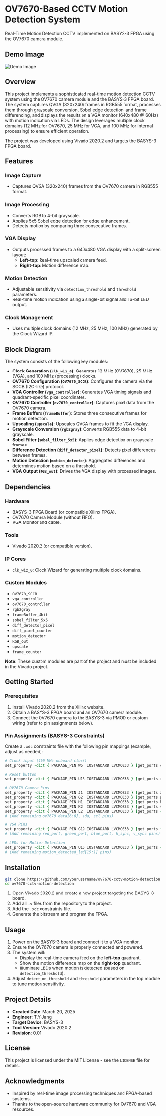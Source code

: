 # OV7670-Based CCTV Motion Detection System

Real-Time Motion Detection CCTV implemented on BASYS-3 FPGA using the OV7670 camera module.

## Demo Image
![Demo Image](Motion_detection_sobel_grayscale/demo/demo.png)

## Overview

This project implements a sophisticated real-time motion detection CCTV system using the OV7670 camera module and the BASYS-3 FPGA board. The system captures QVGA (320x240) frames in RGB555 format, processes them through grayscale conversion, Sobel edge detection, and frame differencing, and displays the results on a VGA monitor (640x480 @ 60Hz) with motion indication via LEDs. The design leverages multiple clock domains (12 MHz for OV7670, 25 MHz for VGA, and 100 MHz for internal processing) to ensure efficient operation.

The project was developed using Vivado 2020.2 and targets the BASYS-3 FPGA board.

## Features

### Image Capture
- Captures QVGA (320x240) frames from the OV7670 camera in RGB555 format.

### Image Processing
- Converts RGB to 4-bit grayscale.
- Applies 5x5 Sobel edge detection for edge enhancement.
- Detects motion by comparing three consecutive frames.

### VGA Display
- Outputs processed frames to a 640x480 VGA display with a split-screen layout:
  - **Left-top**: Real-time upscaled camera feed.
  - **Right-top**: Motion difference map.

### Motion Detection
- Adjustable sensitivity via `detection_threshold` and `threshold` parameters.
- Real-time motion indication using a single-bit signal and 16-bit LED output.

### Clock Management
- Uses multiple clock domains (12 MHz, 25 MHz, 100 MHz) generated by the Clock Wizard IP.

## Block Diagram

The system consists of the following key modules:

- **Clock Generation (`clk_wiz_0`)**: Generates 12 MHz (OV7670), 25 MHz (VGA), and 100 MHz (processing) clocks.
- **OV7670 Configuration (`OV7670_SCCB`)**: Configures the camera via the SCCB (I2C-like) protocol.
- **VGA Controller (`vga_controller`)**: Generates VGA timing signals and quadrant-specific pixel coordinates.
- **OV7670 Controller (`ov7670_controller`)**: Captures pixel data from the OV7670 camera.
- **Frame Buffers (`frameBuffer`)**: Stores three consecutive frames for motion detection.
- **Upscaling (`upscale`)**: Upscales QVGA frames to fit the VGA display.
- **Grayscale Conversion (`rgb2gray`)**: Converts RGB555 data to 4-bit grayscale.
- **Sobel Filter (`sobel_filter_5x5`)**: Applies edge detection on grayscale frames.
- **Difference Detection (`diff_detector_pixel`)**: Detects pixel differences between frames.
- **Motion Detection (`motion_detector`)**: Aggregates differences and determines motion based on a threshold.
- **VGA Output (`RGB_out`)**: Drives the VGA display with processed images.

## Dependencies

### Hardware
- BASYS-3 FPGA Board (or compatible Xilinx FPGA).
- OV7670 Camera Module (without FIFO).
- VGA Monitor and cable.

### Tools
- Vivado 2020.2 (or compatible version).

### IP Cores
- `clk_wiz_0`: Clock Wizard for generating multiple clock domains.

### Custom Modules
- `OV7670_SCCB`
- `vga_controller`
- `ov7670_controller`
- `rgb2gray`
- `frameBuffer_4bit`
- `sobel_filter_5x5`
- `diff_detector_pixel`
- `diff_pixel_counter`
- `motion_detector`
- `RGB_out`
- `upscale`
- `frame_counter`

**Note**: These custom modules are part of the project and must be included in the Vivado project.

## Getting Started

### Prerequisites
1. Install Vivado 2020.2 from the Xilinx website.
2. Obtain a BASYS-3 FPGA board and an OV7670 camera module.
3. Connect the OV7670 camera to the BASYS-3 via PMOD or custom wiring (refer to pin assignments below).

### Pin Assignments (BASYS-3 Constraints)

Create a `.xdc` constraints file with the following pin mappings (example, adjust as needed):

```tcl
# Clock input (100 MHz onboard clock)
set_property -dict { PACKAGE_PIN W5  IOSTANDARD LVCMOS33 } [get_ports clk]

# Reset button
set_property -dict { PACKAGE_PIN U18 IOSTANDARD LVCMOS33 } [get_ports reset]

# OV7670 Camera Pins
set_property -dict { PACKAGE_PIN J1  IOSTANDARD LVCMOS33 } [get_ports xclk]
set_property -dict { PACKAGE_PIN G2  IOSTANDARD LVCMOS33 } [get_ports pclk]
set_property -dict { PACKAGE_PIN H1  IOSTANDARD LVCMOS33 } [get_ports href]
set_property -dict { PACKAGE_PIN K2  IOSTANDARD LVCMOS33 } [get_ports vref]
set_property -dict { PACKAGE_PIN L2  IOSTANDARD LVCMOS33 } [get_ports {ov7670_data[7]}]
# (Add remaining ov7670_data[6:0], sda, scl pins)

# VGA Pins
set_property -dict { PACKAGE_PIN G19 IOSTANDARD LVCMOS33 } [get_ports {red_port[3]}]
# (Add remaining red_port, green_port, blue_port, h_sync, v_sync pins)

# LEDs for Motion Detection
set_property -dict { PACKAGE_PIN U16 IOSTANDARD LVCMOS33 } [get_ports {motion_detected_led[0]}]
# (Add remaining motion_detected_led[15:1] pins)
```

## Installation

```sh
git clone https://github.com/yourusername/ov7670-cctv-motion-detection.git
cd ov7670-cctv-motion-detection
```

1. Open Vivado 2020.2 and create a new project targeting the BASYS-3 board.
2. Add all `.v` files from the repository to the project.
3. Add the `.xdc` constraints file.
4. Generate the bitstream and program the FPGA.

## Usage

1. Power on the BASYS-3 board and connect it to a VGA monitor.
2. Ensure the OV7670 camera is properly connected and powered.
3. The system will:
   - Display the real-time camera feed on the **left-top** quadrant.
   - Show the motion difference map on the **right-top** quadrant.
   - Illuminate LEDs when motion is detected (based on `detection_threshold`).
4. Adjust `detection_threshold` and `threshold` parameters in the top module to tune motion sensitivity.

## Project Details

- **Created Date**: March 20, 2025
- **Engineer**: T.Y Jang
- **Target Device**: BASYS-3
- **Tool Version**: Vivado 2020.2
- **Revision**: 0.01

## License

This project is licensed under the MIT License - see the `LICENSE` file for details.

## Acknowledgments

- Inspired by real-time image processing techniques and FPGA-based systems.
- Thanks to the open-source hardware community for OV7670 and VGA resources.
